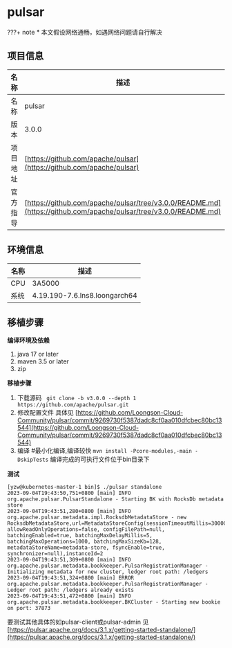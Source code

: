 # pulsar

<!-- note -->
???+ note
    * 本文假设网络通畅，如遇网络问题请自行解决
<!-- note end -->

## 项目信息

|名称       |描述|
|--         |--|
|名称       |pulsar|
|版本       |3.0.0|
|项目地址   |[https://github.com/apache/pulsar](https://github.com/apache/pulsar)|
|官方指导   |[https://github.com/apache/pulsar/tree/v3.0.0/README.md](https://github.com/apache/pulsar/tree/v3.0.0/README.md)|

## 环境信息

|名称       |描述|
|--         |--|
|CPU        |3A5000|
|系统       |4.19.190-7.6.lns8.loongarch64|


## 移植步骤

__编译环境及依赖__
1. java 17 or later
2. maven 3.5 or later
3. zip

__移植步骤__
1. 下载源码
` git clone -b v3.0.0 --depth 1 https://github.com/apache/pulsar.git`
2. 修改配置文件
具体见 [https://github.com/Loongson-Cloud-Community/pulsar/commit/9269730f5387dadc8cf0aa010dfcbec80bc13544](https://github.com/Loongson-Cloud-Community/pulsar/commit/9269730f5387dadc8cf0aa010dfcbec80bc13544)
3. 编译
#最小化编译,编译较快 
` mvn install -Pcore-modules,-main -DskipTests `
编译完成的可执行文件位于bin目录下

__测试__
```
[yzw@kubernetes-master-1 bin]$ ./pulsar standalone
2023-09-04T19:43:50,751+0800 [main] INFO  org.apache.pulsar.PulsarStandalone - Starting BK with RocksDb metadata store
2023-09-04T19:43:51,280+0800 [main] INFO  org.apache.pulsar.metadata.impl.RocksdbMetadataStore - new RocksdbMetadataStore,url=MetadataStoreConfig(sessionTimeoutMillis=30000, allowReadOnlyOperations=false, configFilePath=null, batchingEnabled=true, batchingMaxDelayMillis=5, batchingMaxOperations=1000, batchingMaxSizeKb=128, metadataStoreName=metadata-store, fsyncEnable=true, synchronizer=null),instanceId=2
2023-09-04T19:43:51,309+0800 [main] INFO  org.apache.pulsar.metadata.bookkeeper.PulsarRegistrationManager - Initializing metadata for new cluster, ledger root path: /ledgers
2023-09-04T19:43:51,324+0800 [main] ERROR org.apache.pulsar.metadata.bookkeeper.PulsarRegistrationManager - Ledger root path: /ledgers already exists
2023-09-04T19:43:51,472+0800 [main] INFO  org.apache.pulsar.metadata.bookkeeper.BKCluster - Starting new bookie on port: 37873
```
要测试其他具体的如pulsar-client或pulsar-admin 见[https://pulsar.apache.org/docs/3.1.x/getting-started-standalone/](https://pulsar.apache.org/docs/3.1.x/getting-started-standalone/)

